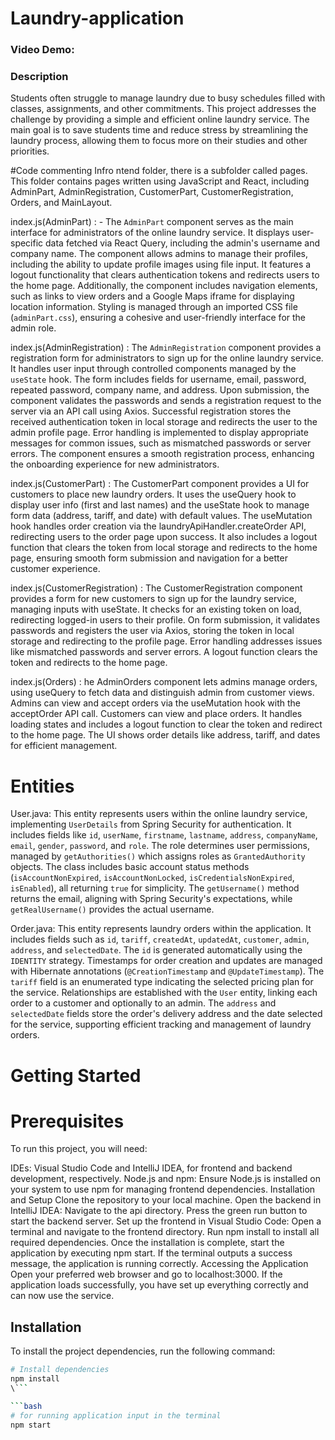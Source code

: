 # Laundry-application
### Video Demo: 

### Description
Students often struggle to manage laundry due to busy schedules filled with classes, assignments, and other commitments. This project addresses the challenge by providing a simple and efficient online laundry service. The main goal is to save students time and reduce stress by streamlining the laundry process, allowing them to focus more on their studies and other priorities.

#Code commenting
Infro ntend folder, there is a subfolder called pages. This folder contains pages written using JavaScript and React, including AdminPart, AdminRegistration, CustomerPart, CustomerRegistration, Orders, and MainLayout.

index.js(AdminPart) : - The `AdminPart` component serves as the main interface for administrators of the online laundry service. It displays user-specific data fetched via React Query, including the admin's username and company name. The component allows admins to manage their profiles, including the ability to update profile images using file input. It features a logout functionality that clears authentication tokens and redirects users to the home page. Additionally, the component includes navigation elements, such as links to view orders and a Google Maps iframe for displaying location information. Styling is managed through an imported CSS file (`adminPart.css`), ensuring a cohesive and user-friendly interface for the admin role.

index.js(AdminRegistration) : The `AdminRegistration` component provides a registration form for administrators to sign up for the online laundry service. It handles user input through controlled components managed by the `useState` hook. The form includes fields for username, email, password, repeated password, company name, and address. Upon submission, the component validates the passwords and sends a registration request to the server via an API call using Axios. Successful registration stores the received authentication token in local storage and redirects the user to the admin profile page. Error handling is implemented to display appropriate messages for common issues, such as mismatched passwords or server errors. The component ensures a smooth registration process, enhancing the onboarding experience for new administrators.

 index.js(CustomerPart) : The CustomerPart component provides a UI for customers to place new laundry orders. It uses the useQuery hook to display user info (first and last names) and the useState hook to manage form data (address, tariff, and date) with default values. The useMutation hook handles order creation via the laundryApiHandler.createOrder API, redirecting users to the order page upon success. It also includes a logout function that clears the token from local storage and redirects to the home page, ensuring smooth form submission and navigation for a better customer experience.

index.js(CustomerRegistration) : The CustomerRegistration component provides a form for new customers to sign up for the laundry service, managing inputs with useState. It checks for an existing token on load, redirecting logged-in users to their profile. On form submission, it validates passwords and registers the user via Axios, storing the token in local storage and redirecting to the profile page. Error handling addresses issues like mismatched passwords and server errors. A logout function clears the token and redirects to the home page.

index.js(Orders) : he AdminOrders component lets admins manage orders, using useQuery to fetch data and distinguish admin from customer views. Admins can view and accept orders via the useMutation hook with the acceptOrder API call. Customers can view and place orders. It handles loading states and includes a logout function to clear the token and redirect to the home page. The UI shows order details like address, tariff, and dates for efficient management.


# Entities
User.java: This entity represents users within the online laundry service, implementing `UserDetails` from Spring Security for authentication. It includes fields like `id`, `userName`, `firstname`, `lastname`, `address`, `companyName`, `email`, `gender`, `password`, and `role`. The role determines user permissions, managed by `getAuthorities()` which assigns roles as `GrantedAuthority` objects. The class includes basic account status methods (`isAccountNonExpired`, `isAccountNonLocked`, `isCredentialsNonExpired`, `isEnabled`), all returning `true` for simplicity. The `getUsername()` method returns the email, aligning with Spring Security's expectations, while `getRealUsername()` provides the actual username.

Order.java: This entity represents laundry orders within the application. It includes fields such as `id`, `tariff`, `createdAt`, `updatedAt`, `customer`, `admin`, `address`, and `selectedDate`. The `id` is generated automatically using the `IDENTITY` strategy. Timestamps for order creation and updates are managed with Hibernate annotations (`@CreationTimestamp` and `@UpdateTimestamp`). The `tariff` field is an enumerated type indicating the selected pricing plan for the service. Relationships are established with the `User` entity, linking each order to a customer and optionally to an admin. The `address` and `selectedDate` fields store the order's delivery address and the date selected for the service, supporting efficient tracking and management of laundry orders.
 


# Getting Started
# Prerequisites
To run this project, you will need:

IDEs: Visual Studio Code and IntelliJ IDEA, for frontend and backend development, respectively.
Node.js and npm: Ensure Node.js is installed on your system to use npm for managing frontend dependencies.
Installation and Setup
Clone the repository to your local machine.
Open the backend in IntelliJ IDEA:
Navigate to the api directory.
Press the green run button to start the backend server.
Set up the frontend in Visual Studio Code:
Open a terminal and navigate to the frontend directory.
Run npm install to install all required dependencies.
Once the installation is complete, start the application by executing npm start.
If the terminal outputs a success message, the application is running correctly.
Accessing the Application
Open your preferred web browser and go to localhost:3000.
If the application loads successfully, you have set up everything correctly and can now use the service.

## Installation

To install the project dependencies, run the following command:

```bash
# Install dependencies
npm install
\```

```bash
# for running application input in the terminal 
npm start

